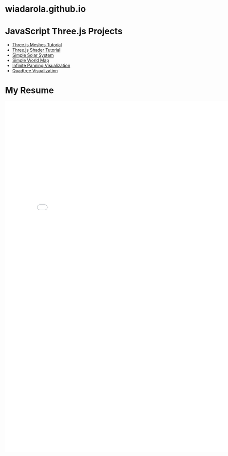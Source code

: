 # wiadarola.github.io

<h1>JavaScript Three.js Projects</h1>
<ul>
  <li><a href="https://wiadarola.github.io/threejs-meshes-tutorial">Three.js Meshes Tutorial</a></li>
  <li><a href="https://wiadarola.github.io/threejs-shader-tutorial">Three.js Shader Tutorial</a></li>
  <li><a href="https://wiadarola.github.io/simple-solar-system">Simple Solar System</a></li>
  <li><a href="https://wiadarola.github.io/simple-world-map">Simple World Map</a></li>
  <li><a href="https://wiadarola.github.io/infinite-panning-visualization">Infinite Panning Visualization</a></li>
  <li><a href="https://wiadarola.github.io/quadtree-visualization">Quadtree Visualization</a></li>
</ul>

<h1>My Resume</h1>
<embed src="Resume.pdf" width="810px" height="1150px" />
